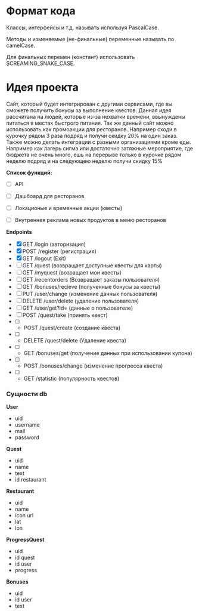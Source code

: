# Формат кода
Классы, интерфейсы и т.д. называть используя PascalCase.

Методы и изменяемые (не-финальные) переменные называть по camelCase.

Для финальных перемен (констант) использовать SCREAMING_SNAKE_CASE.


# Идея проекта
  Сайт, который будет интегрирован с другими сервисами, где вы сможете получить бонусы за выполнение квестов. Данная идея рассчитана на людей, которые из-за нехватки времени, ввынуждены питаться в местах быстрого питания. Так же данный сайт можно использовать как промоакции для ресторанов. Например сходи в курочку рядом 3 раза подряд и получи скидку 20% на один заказ. Также можно делать интеграции с разными организациями кроме еды. Например как лагерь сигма или достаточно затяжные мероприятие, где бюджета не очень много, ешь на перерыве только в курочке рядом неделю подряд и на следующею неделю получи скидку 15%

**Список функций:**
- [ ] API
- [ ] Дашбоард для ресторанов
- [ ] Локационые и временные акции (квесты)
- [ ] Внутреннея реклама новых продуктов в меню ресторанов


**Endpoints**
- [x] GET /login (авторизация)
- [x] POST /register (регистрация)
- [x] GET /logout (Exit)
- [ ] GET /quest (возвращает доступные квесты для карты)
- [ ] GET /myquest (возращает мои квесты)
- [ ] GET /recentorders (Возвращает заказы пользователя)
- [ ] GET /bonuses/recieve (полученные бонусы за квесты)
- [ ] PUT /user/change (изменение данных пользователя)
- [ ] DELETE /user/delete (удаление пользователя)
- [ ] GET /user/get?id= (данные о пользователе)
- [ ] POST /quest/take (принять квест)
- [ ] * POST /quest/create (создание квеста)
- [ ] * DELETE /quest/delete (Удаление квеста)
- [ ] * GET /bonuses/get (получение данных при использовании купона)
- [ ] * POST /bonuses/change (изменение прогресса квеста)
- [ ] * GET /statistic (популярность квестов)


### Сущности db

**User**
- uid
- username
- mail
- password

**Quest**
- uid
- name
- text
- id restaurant

**Restaurant**
- uid
- name
- icon url
- lat
- lon

**ProgressQuest**
- uid
- id quest
- id user
- progress

**Bonuses**
- uid
- id user
- text
